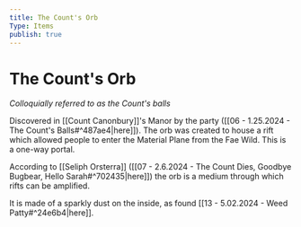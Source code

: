 ```yaml
---
title: The Count's Orb
Type: Items
publish: true
---
```

# The Count's Orb
*Colloquially referred to as the Count's balls* 

Discovered in [[Count Canonbury]]'s Manor by the party ([[06 - 1.25.2024 - The Count's Balls#^487ae4|here]]). The orb was created to house a rift which allowed people to enter the Material Plane from the Fae Wild. This is a one-way portal. 

According to [[Seliph Orsterra]] ([[07 - 2.6.2024 - The Count Dies, Goodbye Bugbear, Hello Sarah#^702435|here]]) the orb is a medium through which rifts can be amplified. 

It is made of a sparkly dust on the inside, as found [[13 - 5.02.2024 - Weed Patty#^24e6b4|here]]. 